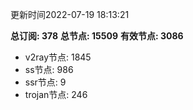 更新时间2022-07-19 18:13:21

**总订阅: 378**
**总节点: 15509**
**有效节点: 3086**
- v2ray节点: 1845
- ss节点: 986
- ssr节点: 9
- trojan节点: 246
